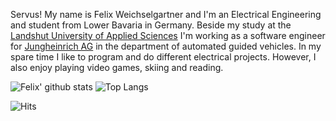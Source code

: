 Servus! My name is Felix Weichselgartner and I'm an Electrical Engineering and student from Lower Bavaria in Germany. Beside my study at the [Landshut University of Applied Sciences](https://www.haw-landshut.de/) I'm working as a software engineer for [Jungheinrich AG](https://www.jungheinrich.de/) in the department of automated guided vehicles. In my spare time I like to program and do different electrical projects. However, I also enjoy playing video games, skiing and reading.

![Felix' github stats](https://github-readme-stats.vercel.app/api?username=FelixWeichselgartner&count_private=true&show_icons=true&theme=dark)
![Top Langs](https://github-readme-stats.vercel.app/api/top-langs/?username=FelixWeichselgartner&hide=makefile,perl&theme=dark)


![Hits](https://profile-counter.glitch.me/FelixWeichselgartner/count.svg)
